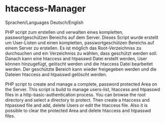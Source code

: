 # htaccess-Manager
Sprachen/Languages Deutsch/English

PHP script zum erstellen und verwalten eines kompletten, passwortgeschützen Bereichs auf dem Server. Dieses Script wurde erstellt um User-Listen und einen kompletten, passwortgeschützen Bereichs auf einem Server zu erstellen. Es ist möglich das Root-Verzeichniss zu durchsuchen und ein Verzeichniss zu wählen, dass geschützt werden soll. Danach kann eine htaccess and htpasswd Datei erstellt werden, User können hinzugefügt, gelöscht werden und die htaccess Datei bearbeitet werden. Der geschützte Bereich kann wieder freigegeben werden und die Dateien htaccess and htpasswd gelöscht werden.

PHP script to create and manage a complete, password protected Area on the Server. This script is build to manage users-list, htaccess and htpasswd files in a http-basic-authentication process. You can browse the root directory and select a directory to protect. Then create a htaccess and htpasswd file and add, delete Users or edit the htaccess file. Also it is possible to clear the protected Area and delete htaccess and htpasswd files.
